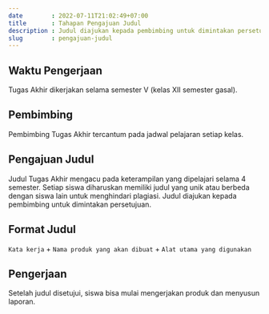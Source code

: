 ```yaml
---
date        : 2022-07-11T21:02:49+07:00
title       : Tahapan Pengajuan Judul
description : Judul diajukan kepada pembimbing untuk dimintakan persetujuan.
slug        : pengajuan-judul
---
```

## Waktu Pengerjaan
Tugas Akhir dikerjakan selama semester V (kelas XII semester gasal).

## Pembimbing
Pembimbing Tugas Akhir tercantum pada jadwal pelajaran setiap kelas.

## Pengajuan Judul
Judul Tugas Akhir mengacu pada keterampilan yang dipelajari selama 4 semester. Setiap siswa diharuskan memiliki judul yang unik atau berbeda dengan siswa lain untuk menghindari plagiasi. Judul diajukan kepada pembimbing untuk dimintakan persetujuan.

## Format Judul
`Kata kerja` + `Nama produk yang akan dibuat` + `Alat utama yang digunakan`

## Pengerjaan
Setelah judul disetujui, siswa bisa mulai mengerjakan produk dan menyusun laporan.